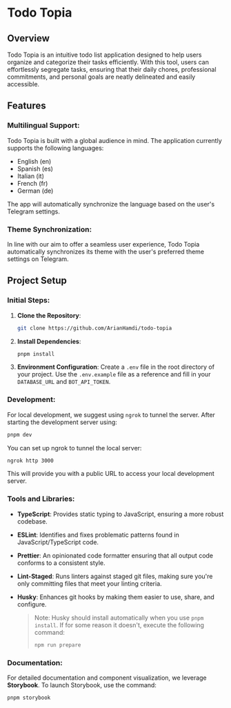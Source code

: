 # Todo Topia

## Overview

Todo Topia is an intuitive todo list application designed to help users organize and categorize their tasks efficiently. With this tool, users can effortlessly segregate tasks, ensuring that their daily chores, professional commitments, and personal goals are neatly delineated and easily accessible.

## Features

### Multilingual Support:

Todo Topia is built with a global audience in mind. The application currently supports the following languages:

- English (en)
- Spanish (es)
- Italian (it)
- French (fr)
- German (de)

The app will automatically synchronize the language based on the user's Telegram settings.

### Theme Synchronization:

In line with our aim to offer a seamless user experience, Todo Topia automatically synchronizes its theme with the user's preferred theme settings on Telegram.

## Project Setup

### Initial Steps:

1. **Clone the Repository**:

   ```bash
   git clone https://github.com/ArianHamdi/todo-topia
   ```

2. **Install Dependencies**:

   ```bash
   pnpm install
   ```

3. **Environment Configuration**:
   Create a `.env` file in the root directory of your project. Use the `.env.example` file as a reference and fill in your `DATABASE_URL` and `BOT_API_TOKEN`.

### Development:

For local development, we suggest using `ngrok` to tunnel the server. After starting the development server using:
‍‍

```bash
pnpm dev
```

You can set up ngrok to tunnel the local server:

```bash
ngrok http 3000
```

This will provide you with a public URL to access your local development server.

### Tools and Libraries:

- **TypeScript**: Provides static typing to JavaScript, ensuring a more robust codebase.
- **ESLint**: Identifies and fixes problematic patterns found in JavaScript/TypeScript code.
- **Prettier**: An opinionated code formatter ensuring that all output code conforms to a consistent style.
- **Lint-Staged**: Runs linters against staged git files, making sure you're only committing files that meet your linting criteria.
- **Husky**: Enhances git hooks by making them easier to use, share, and configure.

  > Note: Husky should install automatically when you use `pnpm install`. If for some reason it doesn't, execute the following command:
  >
  > ```bash
  > npm run prepare
  > ```

### Documentation:

For detailed documentation and component visualization, we leverage **Storybook**. To launch Storybook, use the command:

```bash
pnpm storybook
```

```

```
